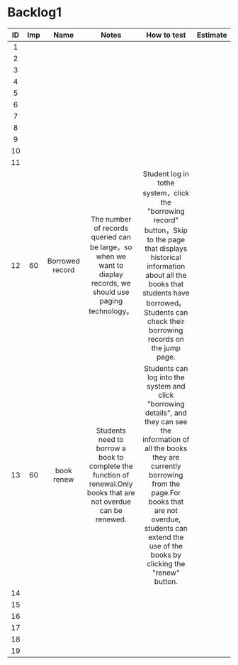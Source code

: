 # Backlog1

|  ID  | Imp  |      Name       |                            Notes                             |                         How to test                          | Estimate |
| :--: | :--: | :-------------: | :----------------------------------------------------------: | :----------------------------------------------------------: | :------: |
|  1   |      |                 |                                                              |                                                              |          |
|  2   |      |                 |                                                              |                                                              |          |
|  3   |      |                 |                                                              |                                                              |          |
|  4   |      |                 |                                                              |                                                              |          |
|  5   |      |                 |                                                              |                                                              |          |
|  6   |      |                 |                                                              |                                                              |          |
|  7   |      |                 |                                                              |                                                              |          |
|  8   |      |                 |                                                              |                                                              |          |
|  9   |      |                 |                                                              |                                                              |          |
|  10  |      |                 |                                                              |                                                              |          |
|  11  |      |                 |                                                              |                                                              |          |
|  12  |  60  | Borrowed record | The number of records queried can be large，so when we want to diaplay records, we should use paging technology。 | Student log in tothe system，click the "borrowing record" button，Skip to the page that displays historical information about all the books that students have borrowed。Students can check their borrowing records on the jump page. |          |
|  13  |  60  |   book renew    | Students need to borrow a book to complete the function of renewal.Only books that are not overdue can be renewed. | Students can log into the system and click "borrowing details", and they can see the information of all the books they are currently borrowing from the page.For books that are not overdue, students can extend the use of the books by clicking the "renew" button. |          |
|  14  |      |                 |                                                              |                                                              |          |
|  15  |      |                 |                                                              |                                                              |          |
|  16  |      |                 |                                                              |                                                              |          |
|  17  |      |                 |                                                              |                                                              |          |
|  18  |      |                 |                                                              |                                                              |          |
|  19  |      |                 |                                                              |                                                              |          |


